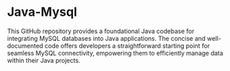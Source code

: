 # Java-Mysql
This GitHub repository provides a foundational Java codebase for integrating MySQL databases into Java applications. The concise and well-documented code offers developers a straightforward starting point for seamless MySQL connectivity, empowering them to efficiently manage data within their Java projects.
